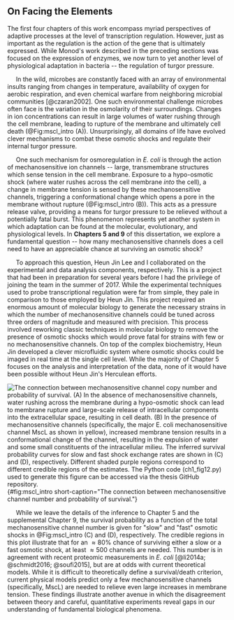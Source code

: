 ## On Facing the Elements 

The first four chapters of this work encompass myriad perspectives of adaptive
processes at the level of transcription regulation. However, just as important
as the regulation is the action of the gene that is ultimately expressed. While
Monod's work described in the preceding sections was focused on the expression
of enzymes, we now turn to yet another level of physiological adaptation in
bacteria -- the regulation of turgor pressure. 

&nbsp;&nbsp;&nbsp;&nbsp;&nbsp;In the wild, microbes are constantly faced with an array of environmental
insults ranging from changes in temperature, availability of oxygen for aerobic
respiration, and even chemical warfare from neighboring microbial  communities
[@czaran2002]. One such environmental challenge microbes often face is the
variation in the osmolarity of their surroundings. Changes in ion concentrations
can result in large volumes of water rushing through the cell membrane, leading
to rupture of the membrane and ultimately cell death (@Fig:mscl_intro (A)). Unsurprisingly, all domains of life have
evolved clever mechanisms to combat these osmotic shocks and regulate their
internal turgor pressure. 

&nbsp;&nbsp;&nbsp;&nbsp;&nbsp;One such mechanism for osmoregulation in *E. coli* is through the action of
mechanosensitive ion channels -- large, transmembrane structures which sense
tension in the cell membrane. Exposure to a hypo-osmotic shock (where water
rushes across the cell membrane *into* the cell), a change in membrane tension
is sensed by these mechanosensitive channels, triggering a conformational change
which opens a pore in the membrane without rupture (@Fig:mscl_intro (B)). This acts as a pressure
release valve, providing a means for turgor pressure to be relieved without a
potentially fatal burst. This phenomenon represents yet another system in which
adaptation can be found at the molecular, evolutionary, and physiological
levels. In **Chapters 5 and 9** of this dissertation, we explore a fundamental
question -- how many mechanosensitive channels does a cell need to have an
appreciable chance at surviving an osmotic shock?


&nbsp;&nbsp;&nbsp;&nbsp;&nbsp;To approach this question, Heun Jin Lee and I collaborated on the experimental
and data analysis components, respectively. This is a project that had been in
preparation for several years before I had the privilege of joining the team in
the summer of 2017. While the experimental techniques used to probe
transcriptional regulation were far from simple, they pale in comparison to
those employed by Heun Jin. This project required an enormous amount of
molecular biology to generate the necessary strains in which the number of
mechanosensitive channels could be tuned across three orders of magnitude and
measured with precision. This process involved reworking classic techniques in
molecular biology to remove the presence of osmotic shocks which would prove
fatal for strains with few or no mechanosensitive channels. On top of
the complex biochemistry, Heun Jin developed a clever microfluidic system where
osmotic shocks could be imaged in real time at the single cell level. While the
majority of Chapter 5 focuses on the analysis and interpretation of the data,
none of it would have been possible without Heun Jin's Herculean efforts. 

![**The connection between mechanosensitive channel copy number and
probability of survival.** (A) In the absence of mechanosensitive channels,
water rushing across the membrane during a hypo-osmotic shock can lead to
membrane rupture and large-scale release of intracellular components into the
extracellular space, resulting in cell death. (B) In the presence of
mechanosensitive channels (specifically, the major *E. coli* mechanosensitive
channel MscL as shown in yellow), increased membrane tension results in a
conformational change of the channel, resulting in the expulsion of water and
some small constituents of the intracellular milieu. The inferred survival
probability curves for slow and fast shock exchange rates are shown in (C)
and (D), respectively. Different shaded purple regions correspond to
different credible regions of the estimates. The [Python code
(`ch1_fig12.py`)](https://github.com/gchure/phd/blob/master/src/chapter_01/code/ch1_fig12.py)
used to generate this figure can be accessed via the thesis [GitHub
repository](https://github.com/gchure/phd). ](ch1_fig12){#fig:mscl_intro
short-caption="The connection between mechanosensitive channel number and
probability of survival."}

&nbsp;&nbsp;&nbsp;&nbsp;&nbsp;While we leave the details of the inference to Chapter 5 and the supplemental
Chapter 9, the survival probability as a function of the total mechanosensitive
channel number is given for "slow" and "fast" osmotic shocks in @Fig:mscl_intro
(C) and (D), respectively. The credible regions in this plot illustrate that for
an $\approx 80\%$ chance of surviving either a slow or a fast osmotic shock, at
least $\approx 500$ channels are needed. This number is in agreement with recent
proteomic measurements in *E. coli* [@li2014a; @schmidt2016; @soufi2015], but
are at odds with current theoretical models. While it is difficult to
theoretically define a survival/death criterion, current physical models predict
only a few mechanosensitive channels (specifically, MscL) are needed to relieve
even large increases in membrane tension. These findings illustrate another
avenue in which the disagreement between theory and careful, quantitative
experiments reveal gaps in our understanding of fundamental biological
phenomena.
